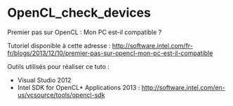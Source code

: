 OpenCL_check_devices
====================

Premier pas sur OpenCL : Mon PC est-il compatible ?

Tutoriel disponible à cette adresse : http://software.intel.com/fr-fr/blogs/2013/12/10/premier-pas-sur-opencl-mon-pc-est-il-compatible

Outils utilisés pour réaliser ce tuto :
- Visual Studio 2012
- Intel SDK for OpenCL* Applications 2013 : http://software.intel.com/en-us/vcsource/tools/opencl-sdk 
